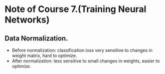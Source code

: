 # Note of Course 7.(Training Neural Networks)

## Data Normalization.
- Before normalization: classification loss very sensitive to changes in weight matrix, hard to optimize.
- After normalization: less sensitive to small changes in weights, easier to optimize.

